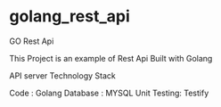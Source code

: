 # golang_rest_api
GO Rest Api 

This Project is an example of Rest Api Built with Golang

API server Technology Stack

Code  : Golang
Database : MYSQL
Unit Testing: Testify
